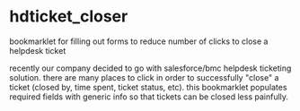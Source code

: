 hdticket_closer
===============

bookmarklet for filling out forms to reduce number of clicks to close a helpdesk ticket

recently our company decided to go with salesforce/bmc helpdesk ticketing solution. there are many places to click in order to successfully "close" a ticket (closed by, time spent, ticket status, etc). this bookmarklet populates required fields with generic info so that tickets can be closed less painfully.
